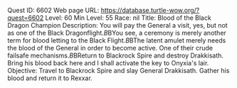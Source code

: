 Quest ID: 6602
Web page URL: https://database.turtle-wow.org/?quest=6602
Level: 60
Min Level: 55
Race: nil
Title: Blood of the Black Dragon Champion
Description: You will pay the General a visit, yes, but not as one of the Black Dragonflight.$B$BYou see, a ceremony is merely another term for blood letting to the Black Flight.$B$BThe latent amulet merely needs the blood of the General in order to become active. One of their crude failsafe mechanisms.$B$BReturn to Blackrock Spire and destroy Drakkisath. Bring his blood back here and I shall activate the key to Onyxia's lair.
Objective: Travel to Blackrock Spire and slay General Drakkisath. Gather his blood and return it to Rexxar.
